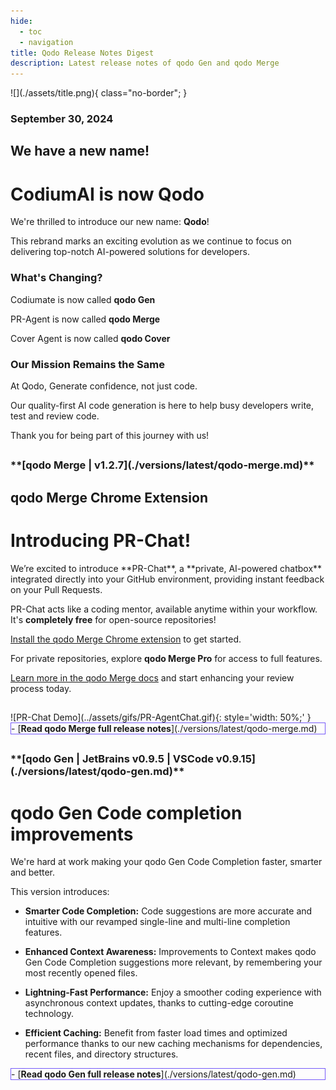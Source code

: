 ```yaml
---
hide:
  - toc
  - navigation
title: Qodo Release Notes Digest
description: Latest release notes of qodo Gen and qodo Merge
---
```


<div class="content" markdown>
<div class="bg-clear" markdown>
<div class="centered" markdown>
![](./assets/title.png){ class="no-border"; }

### September 30, 2024
</div>

<div class="bg-black" markdown>
<div class="centered" markdown>

## We have a new name!
# CodiumAI is now **Qodo**

We're thrilled to introduce our new name: **Qodo**!

This rebrand marks an exciting evolution as we continue to focus on delivering top-notch AI-powered solutions for developers.

### What's Changing?
Codiumate is now called **qodo Gen**

PR-Agent is now called **qodo Merge**

Cover Agent is now called **qodo Cover**

### Our Mission Remains the Same
At Qodo, Generate confidence, not just code.

Our quality-first AI code generation is here to help busy developers write, test and review code.

Thank you for being part of this journey with us!

</div>
</div>

##

<!-- qodo Merge -->
<div class="bg-black" markdown>
<h3 class="top-left" markdown>
**[qodo Merge | v1.2.7](./versions/latest/qodo-merge.md)**
</h3>

<div class="centered" markdown>

## qodo Merge Chrome Extension
# Introducing **PR-Chat!**

<div class="left-padding" markdown>
We’re excited to introduce **PR-Chat**, a **private, AI-powered chatbox** integrated directly into your GitHub environment, providing instant feedback on your Pull Requests. 

PR-Chat acts like a coding mentor, available anytime within your workflow. It's **completely free** for open-source repositories!

[Install the qodo Merge Chrome extension](https://chromewebstore.google.com/detail/pr-agent-chrome-extension/ephlnjeghhogofkifjloamocljapahnl) to get started.

For private repositories, explore **qodo Merge Pro** for access to full features.

[Learn more in the qodo Merge docs](https://qodo-merge-docs.qodo.ai/chrome-extension/#pr-chat) and start enhancing your review process today.
</div>

##

<div class="centered" markdown>
![PR-Chat Demo](../assets/gifs/PR-AgentChat.gif){: style='width: 50%;' }
</div>

<div class="centered" markdown>
<div class="grid cards" style="border: 1px solid #765bfa;" markdown>
- [<b class="green">Read qodo Merge full release notes</b>](./versions/latest/qodo-merge.md)
</div>
</div>
</div>
</div>

##

<!-- qodo Gen -->
<div class="bg-black" markdown>
<h3 class="top-left" markdown>
**[qodo Gen | JetBrains v0.9.5 | VSCode v0.9.15](./versions/latest/qodo-gen.md)**
</h3>

<div class="centered" markdown>

# **qodo Gen Code completion** improvements

<div class="left-padding" markdown>
We're hard at work making your qodo Gen Code Completion faster, smarter and better.

This version introduces:

- **Smarter Code Completion:** Code suggestions are more accurate and intuitive with our revamped single-line and multi-line completion features.

- **Enhanced Context Awareness:** Improvements to Context makes qodo Gen Code Completion suggestions more relevant, by remembering your most recently opened files.

- **Lightning-Fast Performance:** Enjoy a smoother coding experience with asynchronous context updates, thanks to cutting-edge coroutine technology.

- **Efficient Caching:** Benefit from faster load times and optimized performance thanks to our new caching mechanisms for dependencies, recent files, and directory structures.
</div>

<div class="centered" markdown>
<div class="grid cards" style="border: 1px solid #765bfa;" markdown>
- [<b class="green">Read qodo Gen full release notes</b>](./versions/latest/qodo-gen.md)
</div>
</div>
</div>
</div>

</div>
</div>

<!-- Additional Information -->
<!-- 
Adding Videos:
![type:video](https://www.youtube.com/embed/gT5tli7X4H4?si=84cs1O2bM5unLAWf){: style='width: 60%; height: 30.172vw'}

Adding GIFs:
![TestGeneration](../../assets/gifs/28.8.2024FocusDefault.gif)

Important message:
!!! important "Free feature!"
    This feature is **available for free** to all open-source projects!

    **Get qodo Merge Chrome Extension from the [<u>Chrome web store.</u>](https://chromewebstore.google.com/detail/ephlnjeghhogofkifjloamocljapahnl?hl=en)**
-->
